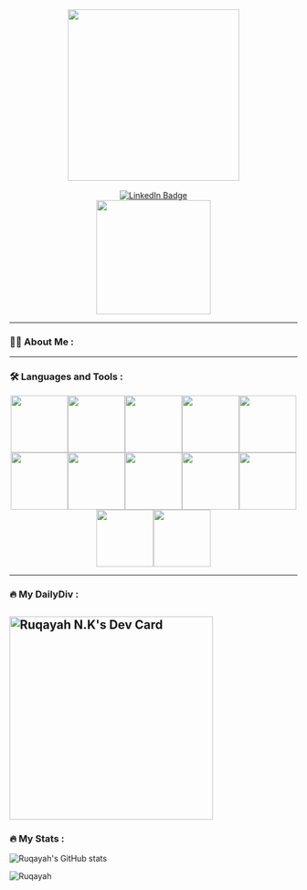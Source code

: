<!-- ### Hi there 👋 -->

<div id="header" align="center">
    <img src="https://media.giphy.com/media/QaMhVZVwOvDiw/giphy.gif" height="300" >
</div>
<br>
<div id="badges" align="center" >
  <a href="https://www.linkedin.com/in/ruqayah-nawfal">
    <img src="https://img.shields.io/badge/LinkedIn-blue?style=for-the-badge&logo=linkedin&logoColor=white" alt="LinkedIn Badge"/>
  </a>
</div>

<!--<div id="header" align="center">
    <a href="https://www.linkedin.com/in/ruqayah-nawfal">
       LinkedIn
    </a>
    &nbsp;&nbsp;&nbsp;
    <a href="https://github.com/Ruqayah22">
       GitHub
    </a>
</div>-->

<div align="center">
    <img src="https://media.giphy.com/media/3SL41WtN5l9DNdPJGs/giphy.gif" height="200" >
</div>

---
### :woman_technologist: About Me :
<!--
**Ruqayah22/Ruqayah22** is a ✨ _special_ ✨ repository because its `README.md` (this file) appears on your GitHub profile.

Here are some ideas to get you started:

- 🔭 I’m currently working on ...
- 🌱 I’m currently learning ...
- 👯 I’m looking to collaborate on ...
- 🤔 I’m looking for help with ...
- 💬 Ask me about ...
- 📫 How to reach me: ...
- 😄 Pronouns: ...
- ⚡ Fun fact: ...
-->
---

### :hammer_and_wrench: Languages and Tools :
<div id="header" align="center">
  <p align="center">
    <img src="https://media3.giphy.com/media/ln7z2eWriiQAllfVcn/200w.webp" width="100"><img src="https://i.giphy.com/media/eNAsjO55tPbgaor7ma/200w.webp" width="100"><img       
    src="https://media.giphy.com/media/LMt9638dO8dftAjtco/giphy.gif" width="100"><img src="https://media3.giphy.com/media/kdFc8fubgS31b8DsVu/giphy.webp" width="100"><img 
    src="https://i.giphy.com/media/KzJkzjggfGN5Py6nkT/200.webp" width="100"><img src="https://i.giphy.com/media/IdyAQJVN2kVPNUrojM/200.webp" width="100"><img 
    src="https://media.giphy.com/media/XAxylRMCdpbEWUAvr8/giphy.gif" width="100"><img src="https://media.giphy.com/media/fsEaZldNC8A1PJ3mwp/giphy.gif" width="100"><img 
    src="https://media.giphy.com/media/tAjb5pyCEBhEb8jWxC/giphy.gif" width="100"><img src="https://media.giphy.com/media/ZIEqJCPv4D93FmUVTG/giphy.gif" width="100"><img src="" 
    width="100"><img src="" width="100">
  </p>
</div>

---
### :fire: My DailyDiv :

<a href="https://app.daily.dev/ruqayah"><img src="https://api.daily.dev/devcards/v2/xPnOslj8JgdAWmjk7JRU0.png?r=ofq" width="356" alt="Ruqayah N.K's Dev Card"/></a>
---
### :fire: My Stats :
![Ruqayah's GitHub stats](https://github-readme-stats.vercel.app/api?username=Ruqayah22&show_icons=true&theme=dracula)

![Ruqayah](https://github-readme-stats.vercel.app/api/top-langs/?username=Ruqayah22&layout=compact&theme=dracula)
